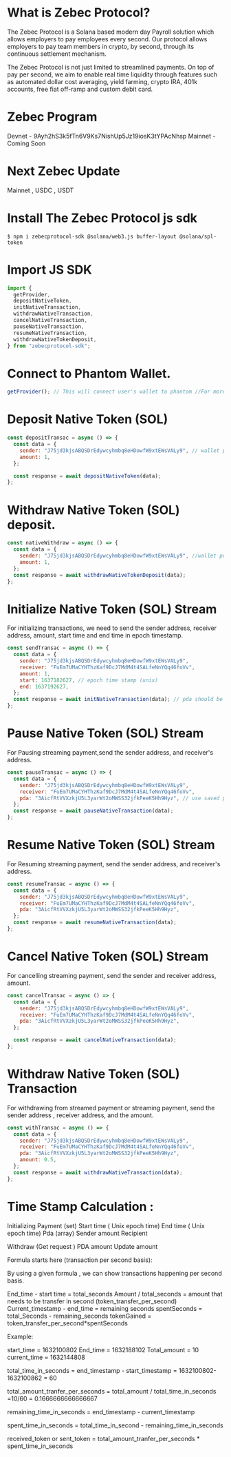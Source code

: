 # What is Zebec Protocol?

The Zebec Protocol is a Solana based modern day Payroll solution which allows employers to pay employees every second. Our protocol allows employers to pay team members in crypto, by second, through its continuous settlement mechanism.

The Zebec Protocol is not just limited to streamlined payments. On top of pay per second, we aim to enable real time liquidity through features such as automated dollar cost averaging, yield farming, crypto IRA, 401k accounts, free fiat off-ramp and custom debit card.

# Zebec Program

Devnet - 9Ayh2hS3k5fTn6V9Ks7NishUp5Jz19iosK3tYPAcNhsp
Mainnet - Coming Soon

# Next Zebec Update

Mainnet , USDC , USDT

# Install The Zebec Protocol js sdk

`$ npm i zebecprotocol-sdk @solana/web3.js buffer-layout @solana/spl-token`

# Import JS SDK

```javascript
import {
  getProvider,
  depositNativeToken,
  initNativeTransaction,
  withdrawNativeTransaction,
  cancelNativeTransaction,
  pauseNativeTransaction,
  resumeNativeTransaction,
  withdrawNativeTokenDeposit,
} from "zebecprotocol-sdk";
```

# Connect to Phantom Wallet.

```javascript
getProvider(); // This will connect user's wallet to phantom //For more info visit https://docs.phantom.app/
```

# Deposit Native Token (SOL)

```javascript
const depositTransac = async () => {
  const data = {
    sender: "J75jd3kjsABQSDrEdywcyhmbq8eHDowfW9xtEWsVALy9", // wallet public key
    amount: 1,
  };

  const response = await depositNativeToken(data);
};
```

# Withdraw Native Token (SOL) deposit.

```javascript
const nativeWithdraw = async () => {
  const data = {
    sender: "J75jd3kjsABQSDrEdywcyhmbq8eHDowfW9xtEWsVALy9", //wallet public key
    amount: 1,
  };
  const response = await withdrawNativeTokenDeposit(data);
};
```

# Initialize Native Token (SOL) Stream

For initializing transactions, we need to send the sender address, receiver address, amount, start time and end time in epoch timestamp.

```javascript
const sendTransac = async () => {
  const data = {
    sender: "J75jd3kjsABQSDrEdywcyhmbq8eHDowfW9xtEWsVALy9",
    receiver: "FuEm7UMaCYHThzKaf9DcJ7MdM4t4SALfeNnYQq46foVv",
    amount: 1,
    start: 1637182627, // epoch time stamp (unix)
    end: 1637192627,
  };
  const response = await initNativeTransaction(data); // pda should be saved.
};
```

# Pause Native Token (SOL) Stream

For Pausing streaming payment,send the sender address, and receiver's address.

```javascript
const pauseTransac = async () => {
  const data = {
    sender: "J75jd3kjsABQSDrEdywcyhmbq8eHDowfW9xtEWsVALy9",
    receiver: "FuEm7UMaCYHThzKaf9DcJ7MdM4t4SALfeNnYQq46foVv",
    pda: "3AicfRtVVXzkjU5L3yarWt2oMWSS32jfkPeeK5Hh9Hyz", // use saved pda returned from initNativeTransaction()
  };
  const response = await pauseNativeTransaction(data);
};
```

# Resume Native Token (SOL) Stream

For Resuming streaming payment, send the sender address, and receiver's address.

```javascript
const resumeTransac = async () => {
  const data = {
    sender: "J75jd3kjsABQSDrEdywcyhmbq8eHDowfW9xtEWsVALy9",
    receiver: "FuEm7UMaCYHThzKaf9DcJ7MdM4t4SALfeNnYQq46foVv",
    pda: "3AicfRtVVXzkjU5L3yarWt2oMWSS32jfkPeeK5Hh9Hyz",
  };
  const response = await resumeNativeTransaction(data);
};
```

# Cancel Native Token (SOL) Stream

For cancelling streaming payment, send the sender and receiver address, amount.

```javascript
const cancelTransac = async () => {
  const data = {
    sender: "J75jd3kjsABQSDrEdywcyhmbq8eHDowfW9xtEWsVALy9",
    receiver: "FuEm7UMaCYHThzKaf9DcJ7MdM4t4SALfeNnYQq46foVv",
    pda: "3AicfRtVVXzkjU5L3yarWt2oMWSS32jfkPeeK5Hh9Hyz",
  };

  const response = await cancelNativeTransaction(data);
};
```

# Withdraw Native Token (SOL) Transaction

For withdrawing from streamed payment or streaming payment, send the sender address , receiver address, and the amount.

```javascript
const withTransac = async () => {
  const data = {
    sender: "J75jd3kjsABQSDrEdywcyhmbq8eHDowfW9xtEWsVALy9",
    receiver: "FuEm7UMaCYHThzKaf9DcJ7MdM4t4SALfeNnYQq46foVv",
    pda: "3AicfRtVVXzkjU5L3yarWt2oMWSS32jfkPeeK5Hh9Hyz",
    amount: 0.5,
  };
  const response = await withdrawNativeTransaction(data);
};
```

# Time Stamp Calculation :

Initializing Payment (set)
Start time ( Unix epoch time)
End time ( Unix epoch time)
Pda (array)
Sender
amount
Recipient 

Withdraw (Get request )
PDA amount 
Update amount 

Formula starts here (transaction per second basis):

By using a given formula , we can show transactions happening per second basis.


End_time - start time = total_seconds
Amount / total_seconds = amount that needs to be transfer in second (token_transfer_per_second)
Current_timestamp - end_time = remaining seconds 
spentSeconds = total_Seconds - remaining_seconds
tokenGained = token_transfer_per_second*spentSeconds

Example:

start_time = 1632100802
End_time = 1632188102
Total_amount = 10
current_time = 1632144808
 
total_time_in_seconds = end_timestamp - start_timestamp
= 1632100802-1632100862
= 60

total_amount_tranfer_per_seconds =  total_amount / total_time_in_seconds 
=10/60
= 0.1666666666666667

remaining_time_in_seconds = end_timestamp - current_timestamp 

spent_time_in_seconds = total_time_in_second - remaining_time_in_seconds 

received_token  or sent_token = total_amount_tranfer_per_seconds * spent_time_in_seconds 

